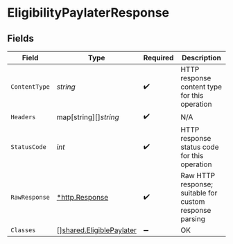 # EligibilityPaylaterResponse


## Fields

| Field                                                                       | Type                                                                        | Required                                                                    | Description                                                                 |
| --------------------------------------------------------------------------- | --------------------------------------------------------------------------- | --------------------------------------------------------------------------- | --------------------------------------------------------------------------- |
| `ContentType`                                                               | *string*                                                                    | :heavy_check_mark:                                                          | HTTP response content type for this operation                               |
| `Headers`                                                                   | map[string][]*string*                                                       | :heavy_check_mark:                                                          | N/A                                                                         |
| `StatusCode`                                                                | *int*                                                                       | :heavy_check_mark:                                                          | HTTP response status code for this operation                                |
| `RawResponse`                                                               | [*http.Response](https://pkg.go.dev/net/http#Response)                      | :heavy_check_mark:                                                          | Raw HTTP response; suitable for custom response parsing                     |
| `Classes`                                                                   | [][shared.EligiblePaylater](../../../pkg/models/shared/eligiblepaylater.md) | :heavy_minus_sign:                                                          | OK                                                                          |